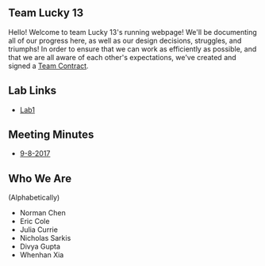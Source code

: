 
## Team Lucky 13
Hello! Welcome to team Lucky 13's running webpage! We'll be documenting all of our progress here, as well as our design decisions, struggles, and triumphs! In order to ensure that we can work as efficiently as possible, and that we are all aware of each other's expectations, we've created and signed a [Team Contract](https://nas256.github.io/ece3400_team13/team_contract). 

## Lab Links
 - [Lab1](https://nas256.github.io/ece3400_team13/labs/lab1)

## Meeting Minutes
 - [9-8-2017](https://nas256.github.io/ece3400_team13/minutes/9-8-2017)

## Who We Are
 (Alphabetically)
 - Norman Chen
 - Eric Cole
 - Julia Currie
 - Nicholas Sarkis
 - Divya Gupta
 - Whenhan Xia
